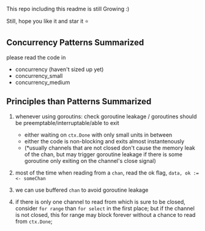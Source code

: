

This repo including this readme is still Growing :)

Still, hope you like it and star it :star:


## Concurrency Patterns Summarized

please read the code in 
- concurrency (haven't sized up yet)
- concurrency_small
- concurrency_medium


## Principles than Patterns Summarized

1. whenever using goroutins: check goroutine leakage / goroutines should be preemptable/interruptable/able to exit
   - either waiting on `ctx.Done` with only small units in between
   - either the code is non-blocking and exits almost instantenously
   - (*usually channels that are not closed don't cause the memory leak of the chan, but may trigger goroutine leakage if there is some goroutine only exiting on the channel's close signal)

2. most of the time when reading from a `chan`, read the ok flag, `data, ok := <- someChan`
3. we can use buffered `chan` to avoid goroutine leakage 
4. if there is only one channel to read from which is sure to be closed, consider `for range` than `for select` in the first place; but if the channel is not closed, this for range may block forever without a chance to read from `ctx.Done`;